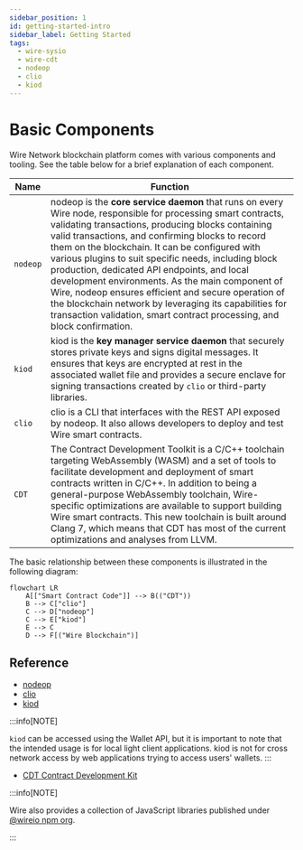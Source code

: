 ```yaml
---
sidebar_position: 1
id: getting-started-intro
sidebar_label: Getting Started
tags:
  - wire-sysio
  - wire-cdt
  - nodeop
  - clio
  - kiod
---
```


# Basic Components

Wire Network blockchain platform comes with various components and tooling. See the table below for a brief explanation of each component.

| Name | Function |
| --- | --- |
| `nodeop` | nodeop is the **core service daemon** that runs on every Wire node, responsible for processing smart contracts, validating transactions, producing blocks containing valid transactions, and confirming blocks to record them on the blockchain. It can be configured with various plugins to suit specific needs, including block production, dedicated API endpoints, and local development environments. As the main component of Wire, nodeop ensures efficient and secure operation of the blockchain network by leveraging its capabilities for transaction validation, smart contract processing, and block confirmation. |
| `kiod` | kiod is the **key manager service daemon** that securely stores private keys and signs digital messages. It ensures that keys are encrypted at rest in the associated wallet file and provides a secure enclave for signing transactions created by `clio` or third-party libraries. |
| `clio` | clio is a CLI that interfaces with the REST API exposed by nodeop. It also allows developers to deploy and test Wire smart contracts. |
| `CDT` | The Contract Development Toolkit is a C/C++ toolchain targeting WebAssembly (WASM) and a set of tools to facilitate development and deployment of smart contracts written in C/C++. In addition to being a general-purpose WebAssembly toolchain, Wire-specific optimizations are available to support building Wire smart contracts. This new toolchain is built around Clang 7, which means that CDT has most of the current optimizations and analyses from LLVM. |

The basic relationship between these components is illustrated in the following diagram:

```mermaid
flowchart LR
    A[["Smart Contract Code"]] --> B(("CDT"))
    B --> C["clio"]
    C --> D["nodeop"]
    C --> E["kiod"]
    E --> C
    D --> F[("Wire Blockchain")]
```

## Reference

- [nodeop](/docs/api-reference/tooling/nodeop/index.md)
- [clio](/docs/api-reference/tooling/clio/index.md)
- [kiod](/docs/api-reference/tooling/kiod/index.md)

:::info[NOTE]

`kiod` can be accessed using the Wallet API, but it is important to note that the intended usage is for local light client applications. kiod is not for cross network access by web applications trying to access users' wallets.
:::

- [CDT Contract Development Kit](/docs/api-reference/tooling/cdt/index.md)
<!-- CDT is a toolchain for WebAssembly (Wasm) and a set of tools to facilitate contract writing for the Wire framework. In addition to being a general-purpose WebAssembly toolchain, Wire-specific optimizations are available to support building Wire smart contracts. This new toolchain is built around Clang 7, which means that CDT has most of the current optimizations and analyses from LLVM. -->

:::info[NOTE]

Wire also provides a collection of JavaScript libraries published under [@wireio npm org](https://www.npmjs.com/org/wireio).

:::

